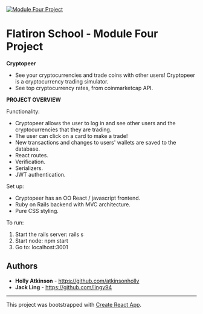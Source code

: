 <a href="https://github.com/atkinsonholly/crypto-market"><img src="" title="ModuleFourProject" alt="Module Four Project"></a>

# Flatiron School - Module Four Project

**Cryptopeer**

- See your cryptocurrencies and trade coins with other users! Cryptopeer is a cryptocurrency trading simulator.
- See top cryptocurrency rates, from coinmarketcap API.

**PROJECT OVERVIEW**

Functionality:

- Cryptopeer allows the user to log in and see other users and the cryptocurrencies that they are trading.
- The user can click on a card to make a trade!
- New transactions and changes to users' wallets are saved to the database.
- React routes.
- Verification.
- Serializers.
- JWT authentication.

Set up:

- Cryptopeer has an OO React / javascript frontend.
- Ruby on Rails backend with MVC architecture.
- Pure CSS styling.

To run:

1. Start the rails server: rails s
2. Start node: npm start
3. Go to: localhost:3001

## Authors

* **Holly Atkinson** - https://github.com/atkinsonholly
* **Jack Ling** - https://github.com/lingy94

----------------------------------------------------------------------------------------------------
This project was bootstrapped with [Create React App](https://github.com/facebook/create-react-app).
